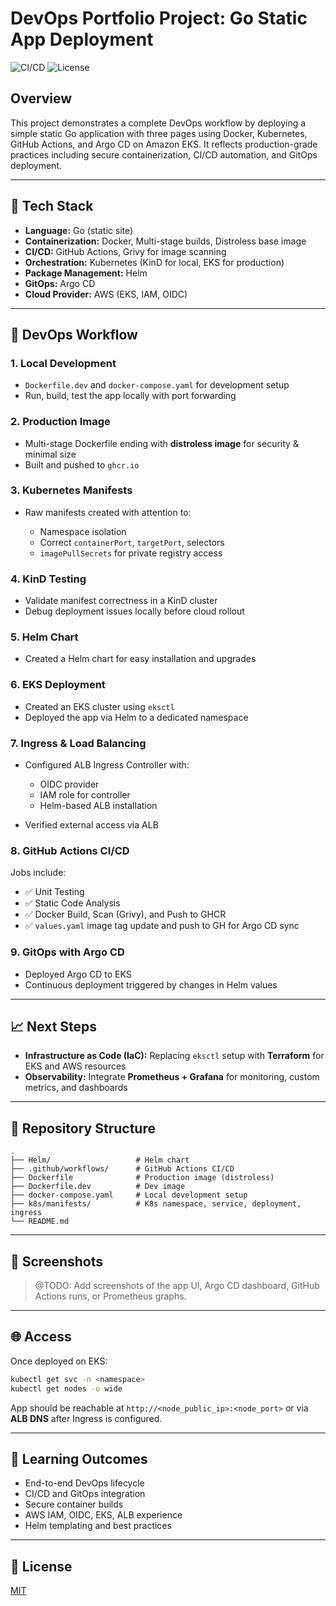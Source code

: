 # DevOps Portfolio Project: Go Static App Deployment

![CI/CD](https://img.shields.io/github/actions/workflow/status/heschmat/devops_eks_portfolio/cicd.yml?branch=main)
![License](https://img.shields.io/github/license/heschmat/devops_eks_portfolio)

## Overview

This project demonstrates a complete DevOps workflow by deploying a simple static Go application with three pages using Docker, Kubernetes, GitHub Actions, and Argo CD on Amazon EKS. It reflects production-grade practices including secure containerization, CI/CD automation, and GitOps deployment.

---

## 🔧 Tech Stack

* **Language:** Go (static site)
* **Containerization:** Docker, Multi-stage builds, Distroless base image
* **CI/CD:** GitHub Actions, Grivy for image scanning
* **Orchestration:** Kubernetes (KinD for local, EKS for production)
* **Package Management:** Helm
* **GitOps:** Argo CD
* **Cloud Provider:** AWS (EKS, IAM, OIDC)

---

## 🚀 DevOps Workflow

### 1. Local Development

* `Dockerfile.dev` and `docker-compose.yaml` for development setup
* Run, build, test the app locally with port forwarding

### 2. Production Image

* Multi-stage Dockerfile ending with **distroless image** for security & minimal size
* Built and pushed to `ghcr.io`

### 3. Kubernetes Manifests

* Raw manifests created with attention to:

  * Namespace isolation
  * Correct `containerPort`, `targetPort`, selectors
  * `imagePullSecrets` for private registry access

### 4. KinD Testing

* Validate manifest correctness in a KinD cluster
* Debug deployment issues locally before cloud rollout

### 5. Helm Chart

* Created a Helm chart for easy installation and upgrades

### 6. EKS Deployment

* Created an EKS cluster using `eksctl`
* Deployed the app via Helm to a dedicated namespace

### 7. Ingress & Load Balancing

* Configured ALB Ingress Controller with:

  * OIDC provider
  * IAM role for controller
  * Helm-based ALB installation
* Verified external access via ALB

### 8. GitHub Actions CI/CD

Jobs include:

* ✅ Unit Testing
* ✅ Static Code Analysis
* ✅ Docker Build, Scan (Grivy), and Push to GHCR
* ✅ `values.yaml` image tag update and push to GH for Argo CD sync

### 9. GitOps with Argo CD

* Deployed Argo CD to EKS
* Continuous deployment triggered by changes in Helm values

---

## 📈 Next Steps

* **Infrastructure as Code (IaC):** Replacing `eksctl` setup with **Terraform** for EKS and AWS resources
* **Observability:** Integrate **Prometheus + Grafana** for monitoring, custom metrics, and dashboards

---

## 📂 Repository Structure

```
.
├── Helm/                   # Helm chart
├── .github/workflows/      # GitHub Actions CI/CD
├── Dockerfile              # Production image (distroless)
├── Dockerfile.dev          # Dev image
├── docker-compose.yaml     # Local development setup
├── k8s/manifests/          # K8s namespace, service, deployment, ingress
└── README.md
```

---

## 📸 Screenshots

> @TODO: Add screenshots of the app UI, Argo CD dashboard, GitHub Actions runs, or Prometheus graphs.

---

## 🌐 Access

Once deployed on EKS:

```bash
kubectl get svc -n <namespace>
kubectl get nodes -o wide
```

App should be reachable at `http://<node_public_ip>:<node_port>` or via **ALB DNS** after Ingress is configured.

---

## 🧠 Learning Outcomes

* End-to-end DevOps lifecycle
* CI/CD and GitOps integration
* Secure container builds
* AWS IAM, OIDC, EKS, ALB experience
* Helm templating and best practices

---

## 📃 License

[MIT](./LICENSE)
